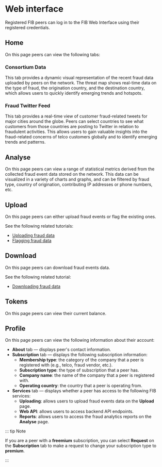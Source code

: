 # Web interface

Registered FIB peers can log in to the FIB Web Interface using their registered credentials.

## Home

On this page peers can view the following tabs:

### Consortium Data

This tab provides a dynamic visual representation of the recent fraud data uploaded by peers on the network. The threat map shows real-time data on the type of fraud, the origination country, and the destination country, which allows users to quickly identify emerging trends and hotspots.

### Fraud Twitter Feed

This tab provides a real-time view of customer fraud-related tweets for major cities around the globe. Peers can select countries to see what customers from those countries are posting to Twitter in relation to fraudulent activities. This allows users to gain valuable insights into the fraud-related concerns of telco customers globally and to identify emerging trends and patterns.

## Analyse

On this page peers can view a range of statistical metrics derived from the collected fraud event data stored on the network. This data can be visualized in a variety of charts and graphs, and can be filtered by fraud type, country of origination, contributing IP addresses or phone numbers, etc.

## Upload

On this page peers can either upload fraud events or flag the existing ones.

See the following related tutorials:

- [Uploading fraud data](../tutorials-web/uploading-fraud-data.md)
- [Flagging fraud data](../tutorials-web/flagging-fraud-data.md)

## Download

On this page peers can download fraud events data.

See the following related tutorial:

- [Downloading fraud data](../tutorials-web/downloading-fraud-data.md)

## Tokens

On this page peers can view their current balance.

## Profile

On this page peers can view the following information about their account:

- **About** tab — displays peer's contact information.
- **Subscription** tab — displays the following subscription information:
  - **Membership type**: the category of the company that a peer is registered with (e.g., telco, fraud vendor, etc.).
  - **Subscription type**: the type of subscription that a peer has.
  - **Company name**: the name of the company that a peer is registered with.
  - **Operating country**: the country that a peer is operating from.
- **Services** tab — displays whether a peer has access to the following FIB services:
  - **Uploading**: allows users to upload fraud events data on the **Upload** page.
  - **Web API**: allows users to access backend API endpoints.
  - **Reports**: allows users to access the fraud analytics reports on the **Analyse** page.

::: tip Note

If you are a peer with a **freemium** subscription, you can select **Request** on the **Subscription** tab to make a request to change your subscription type to **premium**.

:::
